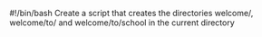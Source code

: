 #!/bin/bash
Create a script that creates the directories welcome/, welcome/to/ and welcome/to/school in the current directory
